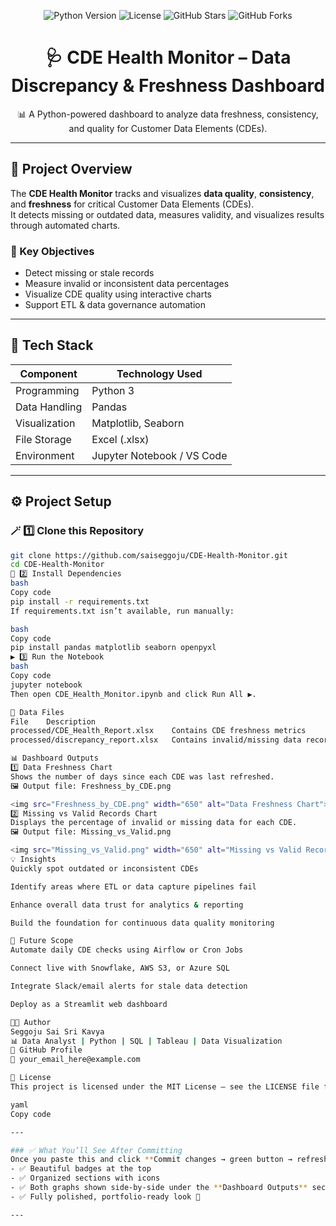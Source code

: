 <p align="center">
  <img src="https://img.shields.io/badge/Python-3.9%2B-blue?logo=python&logoColor=white" alt="Python Version">
  <img src="https://img.shields.io/badge/License-MIT-green?logo=open-source-initiative&logoColor=white" alt="License">
  <img src="https://img.shields.io/github/stars/saiseggoju/CDE-Health-Monitor?style=social" alt="GitHub Stars">
  <img src="https://img.shields.io/github/forks/saiseggoju/CDE-Health-Monitor?style=social" alt="GitHub Forks">
</p>

<h1 align="center">🩺 CDE Health Monitor – Data Discrepancy & Freshness Dashboard</h1>
<p align="center">📊 A Python-powered dashboard to analyze data freshness, consistency, and quality for Customer Data Elements (CDEs).</p>

---

## 📘 Project Overview
The **CDE Health Monitor** tracks and visualizes **data quality**, **consistency**, and **freshness** for critical Customer Data Elements (CDEs).  
It detects missing or outdated data, measures validity, and visualizes results through automated charts.

### 🎯 Key Objectives
- Detect missing or stale records  
- Measure invalid or inconsistent data percentages  
- Visualize CDE quality using interactive charts  
- Support ETL & data governance automation  

---

## 🧩 Tech Stack

| Component | Technology Used |
|------------|----------------|
| Programming | Python 3 |
| Data Handling | Pandas |
| Visualization | Matplotlib, Seaborn |
| File Storage | Excel (.xlsx) |
| Environment | Jupyter Notebook / VS Code |

---

## ⚙️ Project Setup

### 🪄 1️⃣ Clone this Repository
```bash
git clone https://github.com/saiseggoju/CDE-Health-Monitor.git
cd CDE-Health-Monitor
🧰 2️⃣ Install Dependencies
bash
Copy code
pip install -r requirements.txt
If requirements.txt isn’t available, run manually:

bash
Copy code
pip install pandas matplotlib seaborn openpyxl
▶️ 3️⃣ Run the Notebook
bash
Copy code
jupyter notebook
Then open CDE_Health_Monitor.ipynb and click Run All ▶️.

🧮 Data Files
File	Description
processed/CDE_Health_Report.xlsx	Contains CDE freshness metrics
processed/discrepancy_report.xlsx	Contains invalid/missing data records

📊 Dashboard Outputs
1️⃣ Data Freshness Chart
Shows the number of days since each CDE was last refreshed.
🖼️ Output file: Freshness_by_CDE.png

<img src="Freshness_by_CDE.png" width="650" alt="Data Freshness Chart">
2️⃣ Missing vs Valid Records Chart
Displays the percentage of invalid or missing data for each CDE.
🖼️ Output file: Missing_vs_Valid.png

<img src="Missing_vs_Valid.png" width="650" alt="Missing vs Valid Records Chart">
💡 Insights
Quickly spot outdated or inconsistent CDEs

Identify areas where ETL or data capture pipelines fail

Enhance overall data trust for analytics & reporting

Build the foundation for continuous data quality monitoring

🚀 Future Scope
Automate daily CDE checks using Airflow or Cron Jobs

Connect live with Snowflake, AWS S3, or Azure SQL

Integrate Slack/email alerts for stale data detection

Deploy as a Streamlit web dashboard

👩‍💻 Author
Seggoju Sai Sri Kavya
📊 Data Analyst | Python | SQL | Tableau | Data Visualization
🔗 GitHub Profile
📧 your_email_here@example.com

🪪 License
This project is licensed under the MIT License — see the LICENSE file for details.

yaml
Copy code

---

### ✅ What You’ll See After Committing
Once you paste this and click **Commit changes → green button → refresh your repo**, you’ll see:
- ✅ Beautiful badges at the top  
- ✅ Organized sections with icons  
- ✅ Both graphs shown side-by-side under the **Dashboard Outputs** section  
- ✅ Fully polished, portfolio-ready look 🎯  

---










